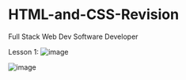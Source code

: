 # HTML-and-CSS-Revision
Full Stack Web Dev Software Developer

Lesson 1:
![image](https://github.com/Meenu00615/HTML-and-CSS-Revision/assets/149779716/af3956de-30dd-4312-a4ee-a0c7bf27708f)

![image](https://github.com/Meenu00615/HTML-and-CSS-Revision/assets/149779716/cb896a84-6764-4c90-aede-e14efdf9341d)


